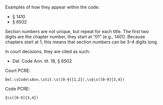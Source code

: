 Examples of how they appear within the code:

* § 1410
* § 6502

Section numbers are not unique, but repeat for each title. The first two digits are the chapter number, they start at “01” (e.g., 1401). Because chapters start at 1, this means that section numbers can be 3–4 digits long.

In court decisions, they are cited as such:

* Del. Code Ann. tit. 18, § 6502

Court PCRE:

```
Del.\sCode\sAnn.\stit.\s([0-9]{1,2}),\s§\s([0-9]{3,4})
```

Code PCRE:

```
§\s([0-9]{3,4})
```

